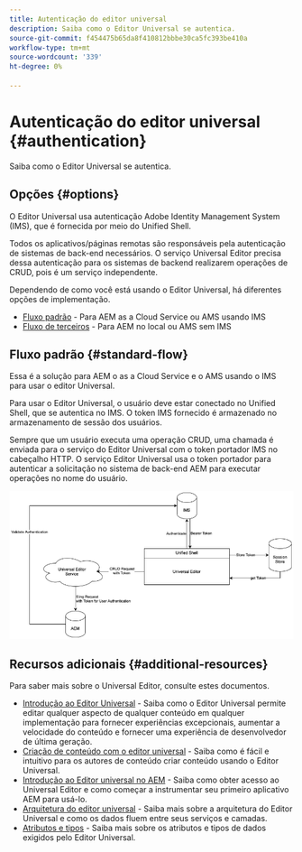 ```yaml
---
title: Autenticação do editor universal
description: Saiba como o Editor Universal se autentica.
source-git-commit: f454475b65da8f410812bbbe30ca5fc393be410a
workflow-type: tm+mt
source-wordcount: '339'
ht-degree: 0%

---
```



# Autenticação do editor universal {#authentication}

Saiba como o Editor Universal se autentica.

## Opções {#options}

O Editor Universal usa autenticação Adobe Identity Management System (IMS), que é fornecida por meio do Unified Shell.

Todos os aplicativos/páginas remotas são responsáveis pela autenticação de sistemas de back-end necessários. O serviço Universal Editor precisa dessa autenticação para os sistemas de backend realizarem operações de CRUD, pois é um serviço independente.

Dependendo de como você está usando o Editor Universal, há diferentes opções de implementação.

* [Fluxo padrão](#standard-flow) - Para AEM as a Cloud Service ou AMS usando IMS
* [Fluxo de terceiros](#third-party-flow) - Para AEM no local ou AMS sem IMS

## Fluxo padrão {#standard-flow}

Essa é a solução para AEM o as a Cloud Service e o AMS usando o IMS para usar o editor Universal.

Para usar o Editor Universal, o usuário deve estar conectado no Unified Shell, que se autentica no IMS. O token IMS fornecido é armazenado no armazenamento de sessão dos usuários.

Sempre que um usuário executa uma operação CRUD, uma chamada é enviada para o serviço do Editor Universal com o token portador IMS no cabeçalho HTTP. O serviço Editor Universal usa o token portador para autenticar a solicitação no sistema de back-end AEM para executar operações no nome do usuário.

![Fluxo de autenticação padrão](assets/standard-flow.png)

## Recursos adicionais {#additional-resources}

Para saber mais sobre o Universal Editor, consulte estes documentos.

* [Introdução ao Editor Universal](introduction.md) - Saiba como o Editor Universal permite editar qualquer aspecto de qualquer conteúdo em qualquer implementação para fornecer experiências excepcionais, aumentar a velocidade do conteúdo e fornecer uma experiência de desenvolvedor de última geração.
* [Criação de conteúdo com o editor universal](authoring.md) - Saiba como é fácil e intuitivo para os autores de conteúdo criar conteúdo usando o Editor Universal.
* [Introdução ao Editor universal no AEM](getting-started.md) - Saiba como obter acesso ao Universal Editor e como começar a instrumentar seu primeiro aplicativo AEM para usá-lo.
* [Arquitetura do editor universal](architecture.md) - Saiba mais sobre a arquitetura do Editor Universal e como os dados fluem entre seus serviços e camadas.
* [Atributos e tipos](attributes-types.md) - Saiba mais sobre os atributos e tipos de dados exigidos pelo Editor Universal.
